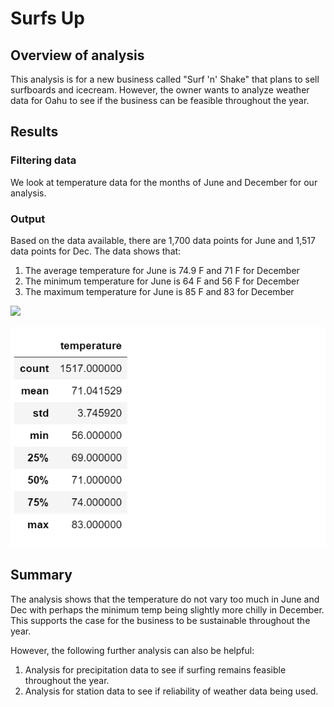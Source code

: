 # Surfs Up 
## 	Overview of analysis

This analysis is for a new business called "Surf 'n' Shake" that plans to sell surfboards and icecream. However, the owner wants to analyze weather data for Oahu to see if the business can be feasible throughout the year.  

## Results 
### Filtering data 
We look at temperature data for the months of June and December for our analysis.

### Output 
Based on the data available, there are 1,700 data points for June and 1,517 data points for Dec. The data shows that:

1. The average temperature for June is 74.9 F and 71 F for December  
2. The minimum temperature for June is 64 F and 56 F for December 
3. The maximum temperature for June is 85 F and 83 for December 

![](httphttps://github.com/madihajaved/surfs_up/blob/main/June_temp.png)

![](https://github.com/madihajaved/surfs_up/blob/main/Dec_temp.png)

## Summary
The analysis shows that the temperature do not vary too much in June and Dec with perhaps the minimum temp being slightly more chilly in December. This supports the case for the business to be sustainable throughout the year. 

However, the following further analysis can also be helpful:

1. Analysis for precipitation data to see if surfing remains feasible throughout the year. 
2. Analysis for station data to see if reliability of weather data being used. 
 